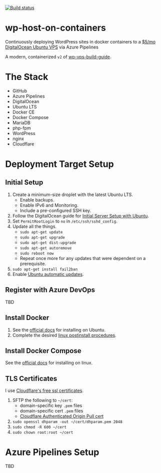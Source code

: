 [![Build status](https://dev.azure.com/collinbarrett/wp-host-on-containers/_apis/build/status/wp-host-on-containers-CI)](https://dev.azure.com/collinbarrett/wp-host-on-containers/_build/latest?definitionId=4)

# wp-host-on-containers

Continuously deploying WordPress sites in docker containers to a [$5/mo DigitalOcean Ubuntu VPS](https://m.do.co/c/fea63c0a77d1 "DigitalOcean Affiliate Link") via Azure Pipelines

A modern, containerized `v2` of [wp-vps-build-guide](https://github.com/collinbarrett/wp-vps-build-guide).

# The Stack

- GitHub
- Azure Pipelines
- DigitalOcean
- Ubuntu LTS
- Docker CE
- Docker Compose
- MariaDB
- php-fpm
- WordPress
- nginx
- Cloudflare

# Deployment Target Setup

## Initial Setup

1. Create a minimum-size droplet with the latest Ubuntu LTS.
    - Enable backups.
    - Enable IPv6 and Monitoring.
    - Include a pre-configured SSH key.
2. Follow the DigitalOcean guide for [Initial Server Setup with Ubuntu](https://www.digitalocean.com/community/tutorials/initial-server-setup-with-ubuntu-18-04).
3. Set `PermitRootLogin` to `no` in `/etc/ssh/sshd_config`.
4. Update all the things.
    - `sudo apt-get update`
    - `sudo apt-get upgrade`
    - `sudo apt-get dist-upgrade`
    - `sudo apt-get autoremove`
    - `sudo reboot now`
    - Repeat once more for any updates that were dependent on a prerequisite.
5. `sudo apt-get install fail2ban`
6. Enable [Ubuntu automatic updates](https://help.ubuntu.com/lts/serverguide/automatic-updates.html.en).

## Register with Azure DevOps

TBD

## Install Docker

1. See the [official docs](https://docs.docker.com/install/linux/docker-ce/ubuntu/) for installing on Ubuntu.
2. Complete the desired [linux postinstall procedures](https://docs.docker.com/install/linux/linux-postinstall/).

## Install Docker Compose

See the [official docs](https://docs.docker.com/compose/install/) for installing on linux.

## TLS Certificates

I use [Cloudflare's free ssl certificates](https://www.cloudflare.com/ssl/).

1. SFTP the following to `~/cert`:
    - domain-specific key `.pem` files
    - domain-specific cert `.pem` files
    - [Cloudflare Authenticated Origin Pull cert]("https://support.cloudflare.com/hc/en-us/article_attachments/201243967/origin-pull-ca.pem")
2. `sudo openssl dhparam -out ~/cert/dhparam.pem 2048`
3. `sudo chmod -R 600 ~/cert`
4. `sudo chown root:root ~/cert`

# Azure Pipelines Setup

TBD